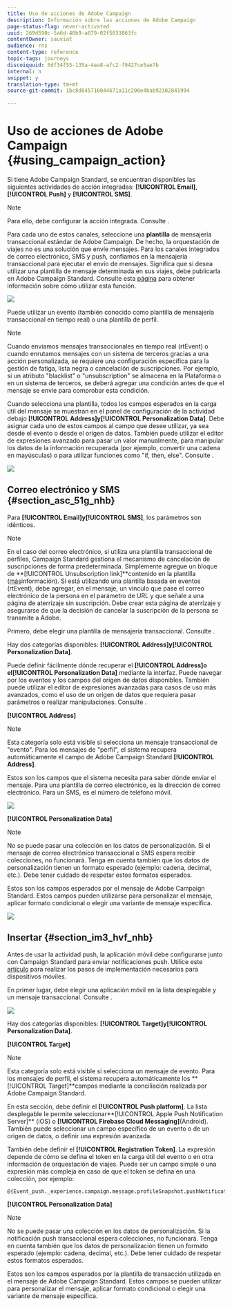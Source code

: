 ```yaml
---
title: Uso de acciones de Adobe Campaign
description: Información sobre las acciones de Adobe Campaign
page-status-flag: never-activated
uuid: 269d590c-5a6d-40b9-a879-02f5033863fc
contentOwner: sauviat
audience: rns
content-type: reference
topic-tags: journeys
discoiquuid: 5df34f55-135a-4ea8-afc2-f9427ce5ae7b
internal: n
snippet: y
translation-type: tm+mt
source-git-commit: 1bc8d845716044671a11c200e4bab92302841994

---
```



# Uso de acciones de Adobe Campaign {#using_campaign_action}

Si tiene Adobe Campaign Standard, se encuentran disponibles las siguientes actividades de acción integradas: **[!UICONTROL Email]**,**[!UICONTROL Push]** y **[!UICONTROL SMS]**.

>[!NOTE]
>
>Para ello, debe configurar la acción integrada. Consulte [](../action/working-with-adobe-campaign.md).

Para cada uno de estos canales, seleccione una **plantilla** de mensajería transaccional estándar de Adobe Campaign. De hecho, la orquestación de viajes no es una solución que envíe mensajes. Para los canales integrados de correo electrónico, SMS y push, confiamos en la mensajería transaccional para ejecutar el envío de mensajes. Significa que si desea utilizar una plantilla de mensaje determinada en sus viajes, debe publicarla en Adobe Campaign Standard. Consulte esta [página](https://docs.adobe.com/content/help/en/campaign-standard/using/communication-channels/transactional-messaging/about-transactional-messaging.html) para obtener información sobre cómo utilizar esta función.

![](../assets/journey59.png)

Puede utilizar un evento (también conocido como plantilla de mensajería transaccional en tiempo real) o una plantilla de perfil.

>[!NOTE]
>
>Cuando enviamos mensajes transaccionales en tiempo real (rtEvent) o cuando enrutamos mensajes con un sistema de terceros gracias a una acción personalizada, se requiere una configuración específica para la gestión de fatiga, lista negra o cancelación de suscripciones. Por ejemplo, si un atributo &quot;blacklist&quot; o &quot;unsubscription&quot; se almacena en la Plataforma o en un sistema de terceros, se deberá agregar una condición antes de que el mensaje se envíe para comprobar esta condición.

Cuando selecciona una plantilla, todos los campos esperados en la carga útil del mensaje se muestran en el panel de configuración de la actividad debajo **[!UICONTROL Address]**y**[!UICONTROL Personalization Data]**. Debe asignar cada uno de estos campos al campo que desee utilizar, ya sea desde el evento o desde el origen de datos. También puede utilizar el editor de expresiones avanzado para pasar un valor manualmente, para manipular los datos de la información recuperada (por ejemplo, convertir una cadena en mayúsculas) o para utilizar funciones como &quot;if, then, else&quot;. Consulte [](../expression/expressionadvanced.md).

![](../assets/journey60.png)

## Correo electrónico y SMS {#section_asc_51g_nhb}

Para **[!UICONTROL Email]**y**[!UICONTROL SMS]**, los parámetros son idénticos.

>[!NOTE]
>
>En el caso del correo electrónico, si utiliza una plantilla transaccional de perfiles, Campaign Standard gestiona el mecanismo de cancelación de suscripciones de forma predeterminada. Simplemente agregue un bloque de **[!UICONTROL Unsubscription link]**contenido en la plantilla ([más](https://docs.adobe.com/content/help/en/campaign-standard/using/communication-channels/transactional-messaging/about-transactional-messaging.html)información). Si está utilizando una plantilla basada en eventos (rtEvent), debe agregar, en el mensaje, un vínculo que pase el correo electrónico de la persona en el parámetro de URL y que señale a una página de aterrizaje sin suscripción. Debe crear esta página de aterrizaje y asegurarse de que la decisión de cancelar la suscripción de la persona se transmite a Adobe.

Primero, debe elegir una plantilla de mensajería transaccional. Consulte [](../building-journeys/about-action-activities.md).

Hay dos categorías disponibles: **[!UICONTROL Address]**y**[!UICONTROL Personalization Data]**.

Puede definir fácilmente dónde recuperar el **[!UICONTROL Address]**o el**[!UICONTROL Personalization Data]** mediante la interfaz. Puede navegar por los eventos y los campos del origen de datos disponibles. También puede utilizar el editor de expresiones avanzadas para casos de uso más avanzados, como el uso de un origen de datos que requiera pasar parámetros o realizar manipulaciones. Consulte [](../expression/expressionadvanced.md).

**[!UICONTROL Address]**

>[!NOTE]
>
>Esta categoría solo está visible si selecciona un mensaje transaccional de &quot;evento&quot;. Para los mensajes de &quot;perfil&quot;, el sistema recupera automáticamente el campo de Adobe Campaign Standard **[!UICONTROL Address]**.

Estos son los campos que el sistema necesita para saber dónde enviar el mensaje. Para una plantilla de correo electrónico, es la dirección de correo electrónico. Para un SMS, es el número de teléfono móvil.

![](../assets/journey61.png)

**[!UICONTROL Personalization Data]**

>[!NOTE]
>
>No se puede pasar una colección en los datos de personalización. Si el mensaje de correo electrónico transaccional o SMS espera recibir colecciones, no funcionará. Tenga en cuenta también que los datos de personalización tienen un formato esperado (ejemplo: cadena, decimal, etc.). Debe tener cuidado de respetar estos formatos esperados.

Estos son los campos esperados por el mensaje de Adobe Campaign Standard. Estos campos pueden utilizarse para personalizar el mensaje, aplicar formato condicional o elegir una variante de mensaje específica.

![](../assets/journey62.png)

## Insertar {#section_im3_hvf_nhb}

Antes de usar la actividad push, la aplicación móvil debe configurarse junto con Campaign Standard para enviar notificaciones push. Utilice este [artículo](https://helpx.adobe.com/campaign/kb/integrate-mobile-sdk.html) para realizar los pasos de implementación necesarios para dispositivos móviles.

En primer lugar, debe elegir una aplicación móvil en la lista desplegable y un mensaje transaccional. Consulte [](../building-journeys/about-action-activities.md).

![](../assets/journey62bis.png)

Hay dos categorías disponibles: **[!UICONTROL Target]**y**[!UICONTROL Personalization Data]**.

**[!UICONTROL Target]**

>[!NOTE]
>
>Esta categoría solo está visible si selecciona un mensaje de evento. Para los mensajes de perfil, el sistema recupera automáticamente los **[!UICONTROL Target]**campos mediante la conciliación realizada por Adobe Campaign Standard.

En esta sección, debe definir el **[!UICONTROL Push platform]**. La lista desplegable le permite seleccionar**[!UICONTROL Apple Push Notification Server]** (iOS) o **[!UICONTROL Firebase Cloud Messaging]**(Android). También puede seleccionar un campo específico de un evento o de un origen de datos, o definir una expresión avanzada.

También debe definir el **[!UICONTROL Registration Token]**. La expresión depende de cómo se defina el token en la carga útil del evento o en otra información de orquestación de viajes. Puede ser un campo simple o una expresión más compleja en caso de que el token se defina en una colección, por ejemplo:

```
@{Event_push._experience.campaign.message.profileSnapshot.pushNotificationTokens.first().token}
```

**[!UICONTROL Personalization Data]**

>[!NOTE]
>
>No se puede pasar una colección en los datos de personalización. Si la notificación push transaccional espera colecciones, no funcionará. Tenga en cuenta también que los datos de personalización tienen un formato esperado (ejemplo: cadena, decimal, etc.). Debe tener cuidado de respetar estos formatos esperados.

Estos son los campos esperados por la plantilla de transacción utilizada en el mensaje de Adobe Campaign Standard. Estos campos se pueden utilizar para personalizar el mensaje, aplicar formato condicional o elegir una variante de mensaje específica.
